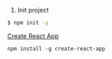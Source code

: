 1. Init project

```sh
$ npm init -y
```

[Create React App](https://github.com/facebookincubator/create-react-app)

```
npm install -g create-react-app
```
